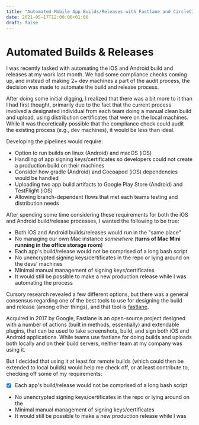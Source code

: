 ```yaml
---
title: "Automated Mobile App Builds/Releases with Fastlane and CircleCI"
date: 2021-05-17T12:00:00+01:00
draft: false
---
```


# Automated Builds & Releases

I was recently tasked with automating the iOS and Android build and releases at
my work last month. We had some compliance checks coming up, and instead of
making 2+ dev machines a part of the audit process, the decision was made to
automate the build and release process.

After doing some initial digging, I realized that there was a bit more to it
than I had first thought, primarily due to the fact that the current process
involved a designated individual from each team doing a manual clean build and
upload, using distribution certificates that were on the local machines. While
it was theoretically possible that the compliance check could audit the existing
process (e.g., dev machines), it would be less than ideal.

Developing the pipelines would require:

* Option to run builds on linux (Android) and macOS (iOS)
* Handling of app signing keys/certificates so developers could not create a
  production build on their machines
* Consider how gradle (Android) and Cocoapod (iOS) dependencies would be handled
* Uploading two app build artifacts to Google Play Store (Android) and
  TestFlight (iOS)
* Allowing branch-dependent flows that met each teams testing and distribution
  needs

After spending some time considering these requirements for both the iOS and
Android build/release processes, I wanted the following to be true:

* Both iOS and Android builds/releases would run in the "same place"
* No managing our own Mac instance _somewhere_ (**turns of Mac Mini running in
  the office storage room**)
* Each app's build/release would not be comprised of a long bash script
* No unencrypted signing keys/certificates in the repo or lying around on the
  devs' machines
* Minimal manual management of signing keys/certificates
* It would still be possible to make a new production release while I was
  automating the process

Cursory research revealed a few different options, but there was a general
consensus regarding one of the best tools to use for designing the build and
release (among other things), and that tool is
[fastlane](https://fastlane.tools/).

Acquired in 2017 by Google, Fastlane is an open-source project designed with a
number of actions (built in methods, essentially) and extendable plugins, that
can be used to take screenshots, build, and sign both iOS and Android
applications. While teams use fastlane for doing builds and uploads both locally
and on their build servers, neither team at my company was using it.

But I decided that using it at least for remote builds (which could then be
extended to local builds) would help me check off, or at least contribute to,
checking off some of my requirements:

* [X] Each app's build/release would not be comprised of a long bash script
* No unencrypted signing keys/certificates in the repo or lying around on the
* Minimal manual management of signing keys/certificates
* It would still be possible to make a new production release while I was
